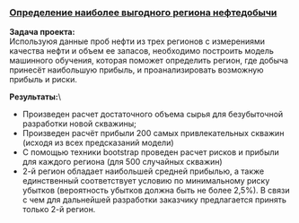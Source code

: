 ### [Определение наиболее выгодного региона нефтедобычи](https://github.com/chusovalex/DataScienceProjects/blob/main/project_06/project_06_oil_company_model.ipynb)

**Задача проекта:**\
Используюя данные проб нефти из трех регионов с измерениями качества нефти и объем ее запасов, необходимо построить модель машинного обучения, которая поможет определить регион, где добыча принесёт наибольшую прибыль, и проанализировать возможную прибыль и риски.

**Результаты:**\
- Произведен расчет достаточного объема сырья для безубыточной разработки новой скважины;
- Произведен расчёт прибыли 200 самых привлекательных скважин (исходя из всех предсказаний модели)
- С помощью техники bootstrap проведен расчет рисков и прибыли для каждого региона (для 500 случайных скважин)
- 2-й регион обладает наибольшей средней прибылью, а также единственный соответствует условию по минимальному риску убытков (вероятность убытков должна быть не более 2,5%). В связи с чем для дальнейшей разработки заказчику предлагается принять только 2-й регион.
